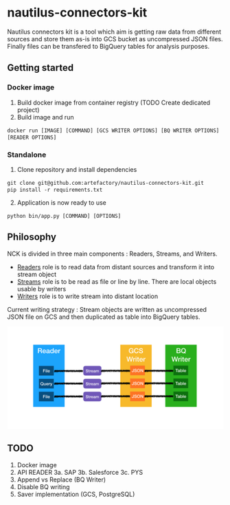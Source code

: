 # nautilus-connectors-kit

Nautilus connectors kit is a tool which aim is getting raw data from different sources and store them as-is into GCS bucket as uncompressed JSON files. 
Finally files can be transfered to BigQuery tables for analysis purposes.

## Getting started

### Docker image

1. Build docker image from container registry (TODO Create dedicated project)
2. Build image and run
```shell
docker run [IMAGE] [COMMAND] [GCS WRITER OPTIONS] [BQ WRITER OPTIONS] [READER OPTIONS]
```

### Standalone

1. Clone repository and install dependencies
```shell
git clone git@github.com:artefactory/nautilus-connectors-kit.git
pip install -r requirements.txt
```

2. Application is now ready to use
```shell
python bin/app.py [COMMAND] [OPTIONS]
```

## Philosophy

NCK is divided in three main components : Readers, Streams, and Writers.

- [Readers](./lib/readers/README.md) role is to read data from distant sources and transform it into stream object
- [Streams](./lib/streams/README.md) role is to be read as file or line by line. There are local objects usable by writers
- [Writers](./lib/writers/README.md) role is to write stream into distant location

Current writing strategy : Stream objects are written as uncompressed JSON file on GCS and then duplicated as table into BigQuery tables.

![NCK Philosophy Schema](./nck-philosophy.png)

## TODO

1. Docker image
2. API READER
    3a. SAP
    3b. Salesforce
    3c. PYS
3. Append vs Replace (BQ Writer)
4. Disable BQ writing
5. Saver implementation (GCS, PostgreSQL)